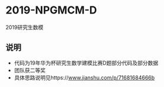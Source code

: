 # 2019-NPGMCM-D
 2019研究生数模
## 说明
- 代码为19年华为杯研究生数学建模比赛D题部分代码及部分数据
- 团队获二等奖
- 具体思路说明见https://www.jianshu.com/p/71681684666b
